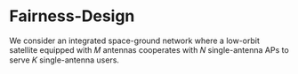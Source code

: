# Fairness-Design

We consider an integrated space-ground network where a low-orbit satellite equipped with 𝑀 antennas cooperates with 𝑁 single-antenna APs to serve 𝐾 single-antenna users.
